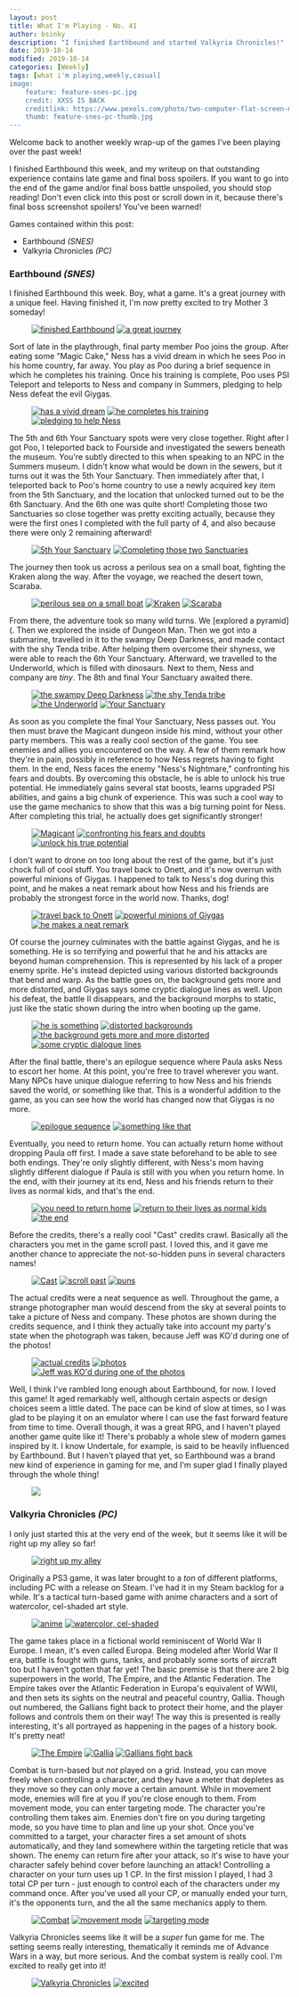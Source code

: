 ```yaml
---
layout: post
title: What I'm Playing - No. 41
author: bsinky
description: "I finished Earthbound and started Valkyria Chronicles!"
date: 2019-10-14
modified: 2019-10-14
categories: [Weekly]
tags: [what i'm playing,weekly,casual]
image:
    feature: feature-snes-pc.jpg
    credit: XXSS IS BACK
    creditlink: https://www.pexels.com/photo/two-computer-flat-screen-monitors-turned-on-777001/
    thumb: feature-snes-pc-thumb.jpg
---
```


Welcome back to another weekly wrap-up of the games I've been playing over the
past week!

I finished Earthbound this week, and my writeup on that outstanding experience
contains late game and final boss spoilers. If you want to go into the end of
the game and/or final boss battle unspoiled, you should stop reading! Don't even
click into this post or scroll down in it, because there's final boss screenshot
spoilers! You've been warned!

Games contained within this post:

 - Earthbound *(SNES)*
 - Valkyria Chronicles *(PC)*

<!--more-->

### Earthbound *(SNES)*

I finished Earthbound this week. Boy, what a game. It's a great journey with a unique feel. Having finished it, I'm now pretty excited to try Mother 3 someday!

<figure class="half">
    <a href="https://i.imgur.com/obSd5hx.png"><img src="https://i.imgur.com/obSd5hxm.png" alt="finished Earthbound"/></a>
    <a href="https://i.imgur.com/jkFvBO4.png"><img src="https://i.imgur.com/jkFvBO4m.png" alt="a great journey"/></a>
</figure>

Sort of late in the playthrough, final party member Poo joins the group. After
eating some "Magic Cake," Ness has a vivid dream in which he sees Poo in his
home country, far away. You play as Poo during a brief sequence in which he
completes his training. Once his training is complete, Poo uses PSI Teleport and
teleports to Ness and company in Summers, pledging to help Ness defeat the evil
Giygas.

<figure class="third">
    <a href="https://i.imgur.com/oUlRnAi.png"><img src="https://i.imgur.com/oUlRnAim.png" alt="has a vivid dream"/></a>
    <a href="https://i.imgur.com/6lROVfA.png"><img src="https://i.imgur.com/6lROVfAm.png" alt="he completes his training"/></a>
    <a href="https://i.imgur.com/DoSpJul.png"><img src="https://i.imgur.com/DoSpJulm.png" alt="pledging to help Ness"/></a>
</figure>

The 5th and 6th Your Sanctuary spots were very close together. Right after I got
Poo, I teleported back to Fourside and investigated the sewers beneath the
museum. You're subtly directed to this when speaking to an NPC in the Summers
museum. I didn't know what would be down in the sewers, but it turns out it was
the 5th Your Sanctuary. Then immediately after that, I teleported back to Poo's
home country to use a newly acquired key item from the 5th Sanctuary, and the
location that unlocked turned out to be the 6th Sanctuary. And the 6th one was
quite short! Completing those two Sanctuaries so close together was pretty
exciting actually, because they were the first ones I completed with the full
party of 4, and also because there were only 2 remaining afterward!

<figure class="half">
    <a href="https://i.imgur.com/NvKpUU3.png"><img src="https://i.imgur.com/NvKpUU3m.png" alt="5th Your Sanctuary"/></a>
    <a href="https://i.imgur.com/rsr05IQ.png"><img src="https://i.imgur.com/rsr05IQm.png" alt="Completing those two Sanctuaries"/></a>
</figure>

The journey then took us across a perilous sea on a small boat, fighting the
Kraken along the way. After the voyage, we reached the desert town, Scaraba.

<figure class="third">
    <a href="https://i.imgur.com/CVQ43ko.png"><img src="https://i.imgur.com/CVQ43kom.png" alt="perilous sea on a small boat"/></a>
    <a href="https://i.imgur.com/kGi9xgt.png"><img src="https://i.imgur.com/kGi9xgtm.png" alt="Kraken"/></a>
    <a href="https://i.imgur.com/5Cw4aCS.png"><img src="https://i.imgur.com/5Cw4aCSm.png" alt="Scaraba"/></a>
</figure>

From there, the adventure took so many wild turns. We [explored a pyramid](.
Then we explored the inside of Dungeon Man. Then we got into a submarine,
travelled in it to the swampy Deep Darkness, and made contact with the shy Tenda
tribe. After helping them overcome their shyness, we were able to reach the 6th
Your Sanctuary. Afterward, we travelled to the Underworld, which is filled with
dinosaurs. Next to them, Ness and company are *tiny*. The 8th and final Your
Sanctuary awaited there.

<figure class="half">
    <a href="https://i.imgur.com/QaGAxEy.png"><img src="https://i.imgur.com/QaGAxEym.png" alt="the swampy Deep Darkness"/></a>
    <a href="https://i.imgur.com/gaxAiYq.png"><img src="https://i.imgur.com/gaxAiYqm.png" alt="the shy Tenda tribe"/></a>
    <a href="https://i.imgur.com/6wYgHJw.png"><img src="https://i.imgur.com/6wYgHJwm.png" alt="the Underworld"/></a>
    <a href="https://i.imgur.com/y7wqtA6.png"><img src="https://i.imgur.com/y7wqtA6m.png" alt="Your Sanctuary"/></a>
</figure>

As soon as you complete the final Your Sanctuary, Ness passes out. You then must
brave the Magicant dungeon inside his mind, without your other party members.
This was a really cool section of the game. You see enemies and allies you
encountered on the way. A few of them remark how they're in pain, possibly in
reference to how Ness regrets having to fight them. In the end, Ness faces the
enemy "Ness's Nightmare," confronting his fears and doubts. By overcoming this
obstacle, he is able to unlock his true potential. He immediately gains several
stat boosts, learns upgraded PSI abilities, and gains a big chunk of experience.
This was such a cool way to use the game mechanics to show that this was a big
turning point for Ness. After completing this trial, he actually does get
significantly stronger!

<figure class="third">
    <a href="https://i.imgur.com/3OcQ2N5.png"><img src="https://i.imgur.com/3OcQ2N5m.png" alt="Magicant"/></a>
    <a href="https://i.imgur.com/LYE4jtn.png"><img src="https://i.imgur.com/LYE4jtnm.png" alt="confronting his fears and doubts"/></a>
    <a href="https://i.imgur.com/gN5WowO.png"><img src="https://i.imgur.com/gN5WowOm.png" alt="unlock his true potential"/></a>
</figure>

I don't want to drone on too long about the rest of the game, but it's just
chock full of cool stuff. You travel back to Onett, and it's now overrun with
powerful minions of Giygas. I happened to talk to Ness's dog during this point,
and he makes a neat remark about how Ness and his friends are probably the
strongest force in the world now. Thanks, dog!

<figure class="third">
    <a href="https://i.imgur.com/hD7VhQa.png"><img src="https://i.imgur.com/hD7VhQam.png" alt="travel back to Onett"/></a>
    <a href="https://i.imgur.com/yC6Rm9N.png"><img src="https://i.imgur.com/yC6Rm9Nm.png" alt="powerful minions of Giygas"/></a>
    <a href="https://i.imgur.com/RJRZTlo.png"><img src="https://i.imgur.com/RJRZTlom.png" alt="he makes a neat remark"/></a>
</figure>

Of course the journey culminates with the battle against Giygas, and he is
something. He is so terrifying and powerful that he and his attacks are beyond
human comprehension. This is represented by his lack of a proper enemy sprite.
He's instead depicted using various distorted backgrounds that bend and warp. As
the battle goes on, the background gets more and more distorted, and Giygas says
some cryptic dialogue lines as well. Upon his defeat, the battle II disappears,
and the background morphs to static, just like the static shown during the intro
when booting up the game.

<figure class="half">
    <a href="https://i.imgur.com/nxOQQQa.png"><img src="https://i.imgur.com/nxOQQQam.png" alt="he is something"/></a>
    <a href="https://i.imgur.com/NIRD1XT.png"><img src="https://i.imgur.com/NIRD1XTm.png" alt="distorted backgrounds"/></a>
    <a href="https://i.imgur.com/Mks8TGA.png"><img src="https://i.imgur.com/Mks8TGAm.png" alt="the background gets more and more distorted"/></a>
    <a href="https://i.imgur.com/MgqGdNa.png"><img src="https://i.imgur.com/MgqGdNam.png" alt="some cryptic dialogue lines"/></a>
</figure>

After the final battle, there's an epilogue sequence where Paula asks Ness to
escort her home. At this point, you're free to travel wherever you want. Many
NPCs have unique dialogue referring to how Ness and his friends saved the world,
or something like that. This is a wonderful addition to the game, as you can see
how the world has changed now that Giygas is no more.

<figure class="half">
    <a href="https://i.imgur.com/EJ6AIL4.png"><img src="https://i.imgur.com/EJ6AIL4m.png" alt="epilogue sequence"/></a>
    <a href="https://i.imgur.com/lZc1yHc.png"><img src="https://i.imgur.com/lZc1yHcm.png" alt="something like that"/></a>
</figure>

Eventually, you need to return home. You can actually return home without
dropping Paula off first. I made a save state beforehand to be able to see both
endings. They're only slightly different, with Ness's mom having slightly
different dialogue if Paula is still with you when you return home. In the end,
with their journey at its end, Ness and his friends return to their lives as
normal kids, and that's the end.

<figure class="third">
    <a href="https://i.imgur.com/mWbetDc.png"><img src="https://i.imgur.com/mWbetDcm.png" alt="you need to return home"/></a>
    <a href="https://i.imgur.com/klhua22.png"><img src="https://i.imgur.com/klhua22m.png" alt="return to their lives as normal kids"/></a>
    <a href="https://i.imgur.com/niBO4vS.png"><img src="https://i.imgur.com/niBO4vSm.png" alt="the end"/></a>
</figure>

Before the credits, there's a really cool "Cast" credits crawl. Basically all
the characters you met in the game scroll past. I loved this, and it gave me
another chance to appreciate the not-so-hidden puns in several characters names!

<figure class="third">
    <a href="https://i.imgur.com/CGSxaJ6.png"><img src="https://i.imgur.com/CGSxaJ6m.png" alt="Cast"/></a>
    <a href="https://i.imgur.com/jH7pzlK.png"><img src="https://i.imgur.com/jH7pzlKm.png" alt="scroll past"/></a>
    <a href="https://i.imgur.com/jxQ3Xlz.png"><img src="https://i.imgur.com/jxQ3Xlzm.png" alt="puns"/></a>
</figure>

The actual credits were a neat sequence as well. Throughout the game, a strange
photographer man would descend from the sky at several points to take a picture
of Ness and company. These photos are shown during the credits sequence, and I
think they actually take into account my party's state when the photograph was
taken, because Jeff was KO'd during one of the photos!

<figure class="third">
    <a href="https://i.imgur.com/3zP3kno.png"><img src="https://i.imgur.com/3zP3knom.png" alt="actual credits"/></a>
    <a href="https://i.imgur.com/8N76gMR.png"><img src="https://i.imgur.com/8N76gMRm.png" alt="photos"/></a>
    <a href="https://i.imgur.com/hvfK6Vn.png"><img src="https://i.imgur.com/hvfK6Vnm.png" alt="Jeff was KO'd during one of the photos"/></a>
</figure>

Well, I think I've rambled long enough about Earthbound, for now. I loved this
game! It aged remarkably well, although certain aspects or design choices seem a
little dated. The pace can be kind of slow at times, so I was glad to be playing
it on an emulator where I can use the fast forward feature from time to time.
Overall though, it was a great RPG, and I haven't played another game quite like
it! There's probably a whole slew of modern games inspired by it. I know
Undertale, for example, is said to be heavily influenced by Earthbound. But I
haven't played that yet, so Earthbound was a brand new kind of experience in
gaming for me, and I'm super glad I finally played through the whole thing!

<figure class="half center">
    <a href="https://i.imgur.com/PiTYrpz.png"><img src="https://i.imgur.com/PiTYrpzm.png"/></a>
</figure>

### Valkyria Chronicles *(PC)*

I only just started this at the very end of the week, but it seems like it will
be right up my alley so far!

<figure class="half center">
    <a href="https://i.imgur.com/KRlBOqn.jpg"><img src="https://i.imgur.com/KRlBOqnm.jpg" alt="right up my alley"/>
    </a>
</figure>

Originally a PS3 game, it was later brought to a *ton* of different platforms,
including PC with a release on Steam. I've had it in my Steam backlog for a
while. It's a tactical turn-based game with anime characters and a sort of
watercolor, cel-shaded art style.

<figure class="half">
    <a href="https://i.imgur.com/tGklAj5.jpg"><img src="https://i.imgur.com/tGklAj5m.jpg" alt="anime"/></a>
    <a href="https://i.imgur.com/7LEqDtT.jpg"><img src="https://i.imgur.com/7LEqDtTm.jpg" alt="watercolor, cel-shaded"/></a>
</figure>

The game takes place in a fictional world reminiscent of World War II Europe. I
mean, it's even called Europa. Being modeled after World War II era, battle is
fought with guns, tanks, and probably some sorts of aircraft too but I haven't
gotten that far yet! The basic premise is that there are 2 big superpowers in
the world, The Empire, and the Atlantic Federation. The Empire takes over the
Atlantic Federation in Europa's equivalent of WWII, and then sets its sights on
the neutral and peaceful country, Gallia. Though out numbered, the Gallians
fight back to protect their home, and the player follows and controls them on
their way! The way this is presented is really interesting, it's all portrayed
as happening in the pages of a history book. It's pretty neat!

<figure class="third">
    <a href="https://i.imgur.com/gaSBA7C.jpg"><img src="https://i.imgur.com/gaSBA7Cm.jpg" alt="The Empire"/></a>
    <a href="https://i.imgur.com/BHCJHNu.jpg"><img src="https://i.imgur.com/BHCJHNum.jpg" alt="Gallia"/></a>
    <a href="https://i.imgur.com/GDUZGFY.jpg"><img src="https://i.imgur.com/GDUZGFYm.jpg" alt="Gallians fight back"/></a>
</figure>

Combat is turn-based but *not* played on a grid. Instead, you can move freely
when controlling a character, and they have a meter that depletes as they move
so they can only move a certain amount. While in movement mode, enemies will
fire at you if you're close enough to them. From movement mode, you can enter
targeting mode. The character you're controlling them takes aim. Enemies don't
fire on you during targeting mode, so you have time to plan and line up your
shot. Once you've committed to a target, your character fires a set amount of
shots automatically, and they land somewhere within the targeting reticle that
was shown. The enemy can return fire after your attack, so it's wise to have
your character safely behind cover before launching an attack! Controlling a
character on your turn uses up 1 CP. In the first mission I played, I had 3
total CP per turn - just enough to control each of the characters under my
command once. After you've used all your CP, or manually ended your turn, it's
the opponents turn, and the all the same mechanics apply to them.

<figure class="third">
    <a href="https://i.imgur.com/GYu7nIQ.jpg"><img src="https://i.imgur.com/GYu7nIQm.jpg" alt="Combat"/></a>
    <a href="https://i.imgur.com/syeFutj.jpg"><img src="https://i.imgur.com/syeFutjm.jpg" alt="movement mode"/></a>
    <a href="https://i.imgur.com/ocdKXZr.jpg"><img src="https://i.imgur.com/ocdKXZrm.jpg" alt="targeting mode"/></a>
</figure>

Valkyria Chronicles seems like it will be a *super* fun game for me. The setting
seems really interesting, thematically it reminds me of Advance Wars in a way,
but more serious. And the combat system is really cool. I'm excited to really
get into it!

<figure class="half">
    <a href="https://i.imgur.com/FwraQFf.jpg"><img src="https://i.imgur.com/FwraQFfm.jpg" alt="Valkyria Chronicles"/></a>
    <a href="https://i.imgur.com/cSP1t7B.jpg"><img src="https://i.imgur.com/cSP1t7Bm.jpg" alt="excited"/></a>
</figure>

